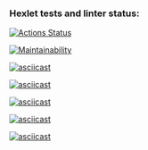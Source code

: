 ### Hexlet tests and linter status:
[![Actions Status](https://github.com/DmitrySem92/frontend-project-44/actions/workflows/hexlet-check.yml/badge.svg)](https://github.com/DmitrySem92/frontend-project-44/actions)

[![Maintainability](https://api.codeclimate.com/v1/badges/e4d710996886b721a9ed/maintainability)](https://codeclimate.com/github/DmitrySem92/frontend-project-44/maintainability)

[![asciicast](https://asciinema.org/a/rJy7taEzrIxXrD5iBOVG4CINX.svg)](https://asciinema.org/a/rJy7taEzrIxXrD5iBOVG4CINX)

[![asciicast](https://asciinema.org/a/CY6ts5DB0orb6zKsBhobWQPnf.svg)](https://asciinema.org/a/CY6ts5DB0orb6zKsBhobWQPnf)

[![asciicast](https://asciinema.org/a/MAyvptALAVageHPshjayg5bAB.svg)](https://asciinema.org/a/MAyvptALAVageHPshjayg5bAB)

[![asciicast](https://asciinema.org/a/CZTSgb9nJqqyyub0ekMsEuCzm.svg)](https://asciinema.org/a/CZTSgb9nJqqyyub0ekMsEuCzm)

[![asciicast](https://asciinema.org/a/8NMp4VX029gW6fK1nubJPUBdi.svg)](https://asciinema.org/a/8NMp4VX029gW6fK1nubJPUBdi)